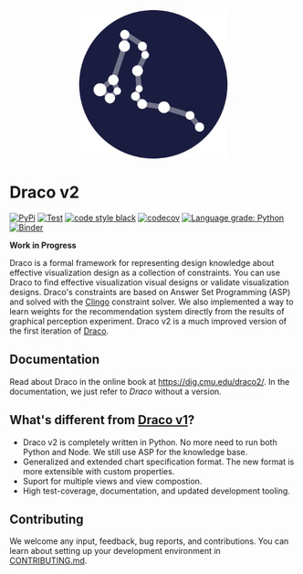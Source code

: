 <p align="center">
   <a href="https://github.com/cmudig/draco2">
      <picture>
         <source media="(prefers-color-scheme: dark)" srcset="https://github.com/cmudig/draco2/raw/main/docs/logo-light.png">
         <source media="(prefers-color-scheme: light)" srcset="https://github.com/cmudig/draco2/raw/main/docs/logo-dark.png">
         <img alt="The Draco logo. A set of circles connected by lines depicting the draco star constellation." src="https://github.com/cmudig/draco2/raw/main/docs/logo-light.png" width=260>
      </picture>
   </a>
</p>

# Draco v2

[![PyPi](https://img.shields.io/pypi/v/draco.svg)](https://pypi.org/project/draco/)
[![Test](https://github.com/cmudig/draco2/actions/workflows/test.yml/badge.svg)](https://github.com/cmudig/draco2/actions/workflows/test.yml)
[![code style black](https://img.shields.io/badge/code%20style-black-000000.svg)](https://github.com/psf/black)
[![codecov](https://codecov.io/gh/cmudig/draco2/branch/main/graph/badge.svg)](https://codecov.io/gh/cmudig/draco2)
[![Language grade: Python](https://img.shields.io/lgtm/grade/python/g/cmudig/draco2.svg?logo=lgtm&logoWidth=18)](https://lgtm.com/projects/g/cmudig/draco2/context:python)
[![Binder](https://mybinder.org/badge_logo.svg)](https://mybinder.org/v2/gh/cmudig/draco2/HEAD)

**Work in Progress**

Draco is a formal framework for representing design knowledge about effective visualization design as a collection of
constraints. You can use Draco to find effective visualization visual designs or validate visualization designs. Draco's
constraints are based on Answer Set Programming (ASP) and solved with the [Clingo](https://github.com/potassco/clingo)
constraint solver. We also implemented a way to learn weights for the recommendation system directly from the results of
graphical perception experiment. Draco v2 is a much improved version of the first iteration
of [Draco](https://github.com/uwdata/draco).

## Documentation

Read about Draco in the online book at https://dig.cmu.edu/draco2/. In the documentation, we just refer to _Draco_
without a version.

## What's different from [Draco v1](https://github.com/uwdata/draco)?

- Draco v2 is completely written in Python. No more need to run both Python and Node. We still use ASP for the knowledge
  base.
- Generalized and extended chart specification format. The new format is more extensible with custom properties.
- Suport for multiple views and view compostion.
- High test-coverage, documentation, and updated development tooling.

## Contributing

We welcome any input, feedback, bug reports, and contributions. You can learn about setting up your development
environment in [CONTRIBUTING.md](https://github.com/cmudig/draco2/blob/main/CONTRIBUTING.md).
